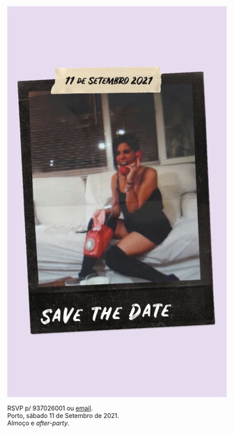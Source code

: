 ![40](/docs/maria-40-save-the-date.png)

RSVP p/ 937026001 ou [email](mailto:ramalho.3@gmail.com).  
Porto, sábado 11 de Setembro de 2021.  
Almoço e _after-party_.  
